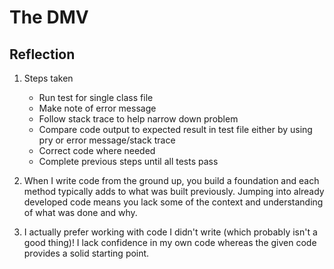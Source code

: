 # The DMV
## Reflection
1. Steps taken
    - Run test for single class file
    - Make note of error message
    - Follow stack trace to help narrow down problem
    - Compare code output to expected result in test file either by using pry or error message/stack trace
    - Correct code where needed
    - Complete previous steps until all tests pass

2. When I write code from the ground up, you build a foundation and each method typically adds to what was built previously.  Jumping into already developed code means you lack some of the context and understanding of what was done and why.

3. I actually prefer working with code I didn't write (which probably isn't a good thing)! I lack confidence in my own code whereas the given code provides a solid starting point.
